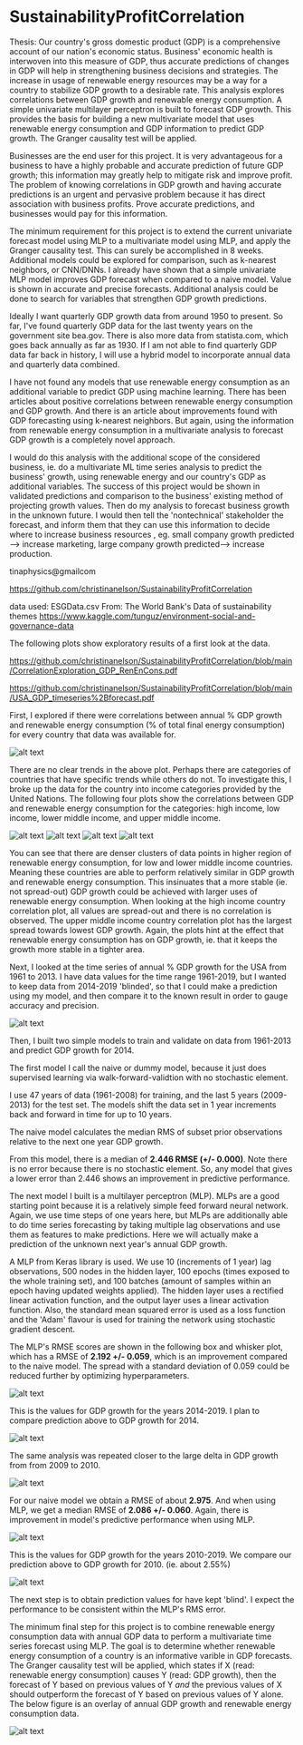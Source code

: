# SustainabilityProfitCorrelation

Thesis: Our country's gross domestic product (GDP) is a comprehensive account of our nation's economic status. Business' economic health is interwoven into this measure of GDP, thus accurate predictions of changes in GDP will help in strengthening business decisions and strategies. The increase in usage of renewable energy resources may be a way for a country to stabilize GDP growth to a desirable rate. This analysis explores correlations between GDP growth and renewable energy consumption. A simple univariate multilayer perceptron is built to forecast GDP growth. This provides the basis for building a new multivariate model that uses renewable energy consumption and GDP information to predict GDP growth. The Granger causality test will be applied.  

Businesses are the end user for this project. It is very advantageous for a business to have a highly probable and accurate prediction of future GDP growth;  this information may greatly help to mitigate risk and improve profit. The problem of knowing correlations in GDP growth and having accurate predictions is an urgent and pervasive problem because it has direct association with business profits. Prove accurate predictions, and businesses would pay for this information.

The minimum requirement for this project is to extend the current univariate forecast model using MLP to a multivariate model using MLP, and apply the Granger causality test. This can surely be accomplished in 8 weeks. Additional models could be explored for comparison, such as  k-nearest neighbors, or CNN/DNNs.  I already have shown that a simple univariate MLP model improves GDP forecast when compared to a naive model. Value is shown in accurate and precise forecasts. Additional analysis could be done to search for variables that strengthen GDP growth predictions.

Ideally I want quarterly GDP growth data from around 1950 to present. So far, I've found quarterly GDP data for the last twenty years on the government site bea.gov. There is also more data from statista.com, which goes back annually as far as 1930. If I am not able to find quarterly GDP data far back in history, I will use a hybrid model to incorporate annual data and quarterly data combined.

I have not found any models that use renewable energy consumption as an additional variable to predict GDP using machine learning. There has been articles about positive correlations between renewable energy consumption and GDP growth. And there is an article about improvements found with GDP forecasting using k-nearest neighbors. But again, using the information from renewable energy consumption in a multivariate analysis to forecast GDP growth is a completely novel approach.

I would do this analysis with the additional scope of the considered business, ie. do a multivariate ML time series analysis to predict the business' growth, using renewable energy and our country's GDP as additional variables. The success of this project would be shown in validated predictions and comparison to the business' existing method of projecting growth values. Then do my analysis to forecast business growth in the unknown future. I would then tell the 'nontechnical' stakeholder the forecast, and inform them that they can use this information to decide where to increase business resources , eg. small company growth predicted --> increase marketing, large company growth predicted--> increase production.

tinaphysics@gmailcom

https://github.com/christinanelson/SustainabilityProfitCorrelation

data used: ESGData.csv
From: The World Bank's Data of sustainability themes
https://www.kaggle.com/tunguz/environment-social-and-governance-data

The following plots show exploratory results of a first look at the data.

https://github.com/christinanelson/SustainabilityProfitCorrelation/blob/main/CorrelationExploration_GDP_RenEnCons.pdf

https://github.com/christinanelson/SustainabilityProfitCorrelation/blob/main/USA_GDP_timeseries%2Bforecast.pdf

First, I explored if there were correlations between annual % GDP growth and renewable energy consumption (% of total final energy consumption) for every country that data was available for.

![alt text](https://github.com/christinanelson/SustainabilityProfitCorrelation/blob/main/Plots/environSustainProfit.png?raw=true)

There are no clear trends in the above plot. Perhaps there are categories of countries that have specific trends while others do not. To investigate this, I broke up the data for the country into income categories provided by the United Nations. The following four plots show the correlations between GDP and renewable energy consumption for the categories: high income, low income, lower middle income, and upper middle income.

![alt text](https://github.com/christinanelson/SustainabilityProfitCorrelation/blob/main/Plots/environSustainProfit_highIncome.png?raw=true)
![alt text](https://github.com/christinanelson/SustainabilityProfitCorrelation/blob/main/Plots/environSustainProfit_lowIncome.png?raw=true)
![alt text](https://github.com/christinanelson/SustainabilityProfitCorrelation/blob/main/Plots/environSustainProfit_lowMidIncome.png?raw=true)
![alt text](https://github.com/christinanelson/SustainabilityProfitCorrelation/blob/main/Plots/environSustainProfit_uppMidIncome.png?raw=true)

You can see that there are denser clusters of data points in higher region of renewable energy consumption, for low and lower middle income countries. Meaning these countries are able to perform relatively similar in GDP growth and renewable energy consumption. This insinuates that a more stable (ie. not spread-out) GDP growth could be achieved with larger uses of renewable energy consumption. When looking at the high income country correlation plot, all values are spread-out and there is no correlation is observed. The upper middle income country correlation plot has the largest spread towards lowest GDP growth. Again, the plots hint at the effect that renewable energy consumption has on GDP growth, ie. that it keeps the growth more stable in a tighter area.


Next, I looked at the time series of annual % GDP growth for the USA from 1961 to 2013. I have data values for the time range 1961-2019, but I wanted to keep data from 2014-2019 'blinded', so that I could make a prediction using my model, and then compare it to the known result in order to gauge accuracy and precision.


![alt text](https://github.com/christinanelson/SustainabilityProfitCorrelation/blob/main/Plots/USA_GDP_timeseries_1961-2013.png?raw=true)

Then, I built two simple models to train and validate on data from 1961-2013 and predict GDP growth for 2014.

The first model I call the naive or dummy model, because it just does supervised learning via walk-forward-validtion with no stochastic element.

I use 47 years of data (1961-2008) for training, and the last 5 years (2009-2013) for the test set. The models shift the data set in 1 year increments back and forward in time for up to 10 years. 

The naive model calculates the median RMS of subset prior observations relative to the next one year GDP growth.

From this model, there is a median of **2.446 RMSE (+/- 0.000)**. Note there is no error because there is no stochastic element. So, any model that gives a lower error than 2.446 shows an improvement in predictive performance.


The next model I built is a multilayer perceptron (MLP). MLPs are a good starting point because it is a relatively simple feed forward neural network. Again, we use time steps of one years here, but MLPs are additionally able to do time series forecasting by taking multiple lag observations and use them as features to make predictions. Here we will actually make a prediction of the unknown next year's annual GDP growth.

A MLP from Keras library is used. We use 10 (increments of 1 year) lag observations, 500 nodes in the hidden layer, 100 epochs (times exposed to the whole training set), and 100 batches (amount of samples within an epoch having updated weights applied). The hidden layer uses a rectified linear activation function, and the output layer uses a linear activation function. Also, the standard mean squared error is used as a loss function and the 'Adam' flavour is used for training the network using stochastic gradient descent.


The MLP's RMSE scores are shown in the following box and whisker plot, which has a RMSE of **2.192 +/- 0.059**, which is an improvement compared to the naive model. The spread with a standard deviation of 0.059 could be reduced further by optimizing hyperparameters.

![alt text](https://github.com/christinanelson/SustainabilityProfitCorrelation/blob/main/Plots/boxplot-forecast-2013_USA_GDP.png?raw=true)

This is the values for GDP growth for the years 2014-2019. I plan to compare prediction above to GDP growth for 2014.

![alt text](https://github.com/christinanelson/SustainabilityProfitCorrelation/blob/main/Plots/USA_GDP_2014-2019_real.png?raw=true)


The same analysis was repeated closer to the large delta in GDP growth from from 2009 to 2010.


![alt text](https://github.com/christinanelson/SustainabilityProfitCorrelation/blob/main/Plots/USA_GDP_timeseries_1961-2009.png?raw=true)

For our naive model we obtain a RMSE of about **2.975**. And when using MLP, we get a median RMSE of **2.086 +/- 0.060**. Again, there is improvement in model's predictive performance when using MLP.

![alt text](https://github.com/christinanelson/SustainabilityProfitCorrelation/blob/main/Plots/boxplot-forecast-2009_USA_GDP.png?raw=true)

This is the values for GDP growth for the years 2010-2019. We compare our prediction above to GDP growth for 2010. (ie. about 2.55%)

![alt text](https://github.com/christinanelson/SustainabilityProfitCorrelation/blob/main/Plots/USA_GDP_2010-2019_real.png?raw=true)


The next step is to obtain prediction values for have kept 'blind'. I expect the performance to be consistent within the MLP's RMS error.

The minimum final step for this project is to combine renewable energy consumption data with annual GDP data to perform a multivariate time series forecast using MLP. The goal is to determine whether renewable energy consumption of a country is an informative varible in GDP forecasts. The Granger causality test will be applied, which states if X (read: renewable energy consumption) causes Y (read: GDP growth), then the forecast of Y based on previous values of Y *and* the previous values of X should outperform the forecast of Y based on previous values of Y alone. The below figure is an overlay of annual GDP growth and renewable energy consumption data.

![alt text](https://github.com/christinanelson/SustainabilityProfitCorrelation/blob/main/Plots/USA_GDP+RenewableEnergyConsumption_timeseries_1961-2019.png?raw=true)
